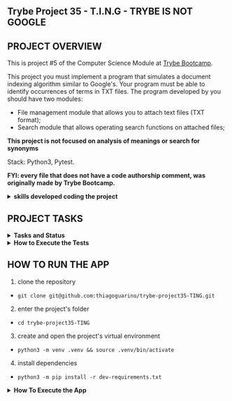 ## Trybe Project 35 - T.I.N.G - TRYBE IS NOT GOOGLE


## PROJECT OVERVIEW

  This is project #5 of the Computer Science Module at [Trybe Bootcamp](https://www.betrybe.com/).

  This project you must implement a program that simulates a document indexing algorithm similar to Google's. Your program must be able to identify occurrences of terms in TXT files. The program developed by you should have two modules:

  - File management module that allows you to attach text files (TXT format);
  - Search module that allows operating search functions on attached files;

  **This project is not focused on analysis of meanings or search for synonyms**
  
  Stack: Python3, Pytest.

  <strong>FYI: every file that does not have a code authorship comment, was originally made by Trybe Bootcamp.</strong>

  <details>
    <summary>
      <b>skills developed coding the project</b>
    </summary>
    <ul>
      <li>handling Stacks</li>
      <li>handling Queues</li>
      <li>handling Linked Lists</li>
      <li>handling Doubly Linked Lists</li>
    </ul>
  </details>

## PROJECT TASKS

<details>
  <summary>
    <b>Tasks and Status</b>
  </summary>

  *Description* | *Status*
  --- | :---:
  1.1 - the `enqueue` method must add a value to the queue, modifying its size | :heavy_check_mark:
  1.2 - the `dequeue` method should remove the oldest element in the queue, modifying its size | :heavy_check_mark:
  1.3 - the `search` method must search for a value in the List using indexes | :heavy_check_mark:
  1.4 - the `search` method should raise an exception when the index is invalid | :heavy_check_mark:
  2.1 - when executing the `txt_importer` method it should return a structure containing the lines of the file | :heavy_check_mark:
  2.2 - when executing the `txt_importer` method with a TXT file that does not exist, the message should be displayed: `Arquivo {path_file} não encontrado` | :heavy_check_mark:
  2.3 - when executing the `txt_importer` method with an extension other than `.txt`, a message should be displayed: `Formato Inválido` | :heavy_check_mark:
  3.1 - when executing the `process` function with a file that already exists in the queue, the execution must ignore it | :heavy_check_mark:
  3.2 - when executing the function `process` successfully it should return message via `stdout` | :heavy_check_mark:
  4.1 - when executing the `remove` function successfully, it should return a message via `stdout` | :heavy_check_mark:
  4.2 - when executing the `remove` function a non-existent file should return the message `Não há elementos` | :heavy_check_mark:
  5.1 - when successfully executing the `file_metadata` function it should return a message via `stdout` | :heavy_check_mark:
  5.2 - when executing the `file_metadata` function with an invalid position, it should return the message `posição Inválida` | :heavy_check_mark:
  6 - Implement the tests for the `PriorityQueue` class capable of storing small files as a priority | :heavy_check_mark:
  7.1 - when executing the `exists_word` function successfully should return the correct structure | :heavy_check_mark:
  7.2 - when executing the `exists_word` function with nonexistent word, it should return an empty List | :heavy_check_mark:
  8.1 - when executing the `search_by_word` function successfully it should return the correct structure | :heavy_check_mark:
  8.2 - when executing the `search_by_word` function with a nonexistent word, it should return an empty List | :heavy_check_mark:

</details>

<details>
  <summary><strong>How to Execute the Tests</strong></summary>

  To execute the tests, first check if you have the virtual environment up and running.

  <strong>To Execute All tests:</strong> ```$ python3 -m pytest```

  the file `pyproject.toml` already correctly configures pytest. However, in case you have issues with that and want a complete explicit output, the command is:

  ```bash
  python3 -m pytest -s -vv
  ```

  In case you need to execute just one test file, use the command:

  ```bash
  python3 -m pytest tests/filename.py
  ```

  In case you need to execute just one test function, use the command:

  ```bash
  python3 -m pytest -k test_function_name
  ```

  If you wish that the tests stop from being executed when the first error happens, use the param `-x`

  ```bash
  python3 -m pytest -x tests/filename.py
  ```

  To execute a specific test of a file, type the command:

  ```bash
  python3 -m pytest tests/filename.py::test_function_name
  ```
</details>


## HOW TO RUN THE APP


1. clone the repository

  - `git clone git@github.com:thiagoguarino/trybe-project35-TING.git`

2. enter the project's folder 

  - `cd trybe-project35-TING`

3. create and open the project's virtual environment

- `python3 -m venv .venv && source .venv/bin/activate`

4. install dependencies

- `python3 -m pip install -r dev-requirements.txt`

<details>
  <summary><strong>How To Execute the App</strong></summary>

  As of this moment there is no way to 'execute' this app.

  **TO DO**: *create a Console App to provide an execution mode for this project.*

</details>